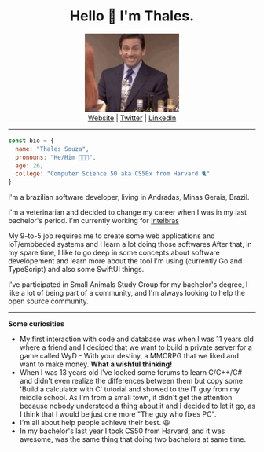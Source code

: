 ##
<h1 align="center"><strong>Hello 👋 I'm Thales.</strong></h1>

<p align="center">
    <img src="hello.gif" height=160px><br>
    <a href="https://uaicode.com">Website</a> |
    <a href="https://twitter.com/uaicode">Twitter</a> |
    <a href="https://www.linkedin.com/in/thalesouza/">LinkedIn</a>
</p>

---
```js
const bio = {
  name: "Thales Souza",
  pronouns: "He/Him 👨🏻‍💻",
  age: 26,
  college: "Computer Science 50 aka CS50x from Harvard 🐈"
}
```
I'm a brazilian software developer, living in Andradas, Minas Gerais, Brazil.

I'm a veterinarian and decided to change my career when I was in my last bachelor's period. I'm currently working for [Intelbras](https://www.intelbras.com/en)

My 9-to-5 job requires me to create some web applications and IoT/embbeded systems and I learn a lot doing those softwares
After that, in my spare time, I like to go deep in some concepts about software developement and learn more about the tool I'm using (currently Go and TypeScript) and also some SwiftUI things.

I've participated in Small Animals Study Group for my bachelor's degree, I like a lot of being part of a community, and I'm always looking to help the open source community.

---
**Some curiosities**
* My first interaction with code and database was when I was 11 years old where a friend and I decided that we want to build a private server for a game called WyD - With your destiny, a MMORPG that we liked and want to make money. **What a wishful thinking!**
* When I was 13 years old I've looked some forums to learn C/C++/C# and didn't even realize the differences between them but copy some 'Build a calculator with C' tutorial and showed to the IT guy from my middle school. As I'm from a small town, it didn't get the attention because nobody understood a thing about it and I decided to let it go, as I think that I would be just one more "The guy who fixes PC".
* I'm all about help people achieve their best. 😃
* In my bachelor's last year I took CS50 from Harvard, and it was awesome, was the same thing that doing two bachelors at same time.
